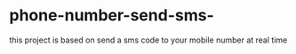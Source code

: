 # phone-number-send-sms-
this project is based on send a sms code to your mobile number at real time 
